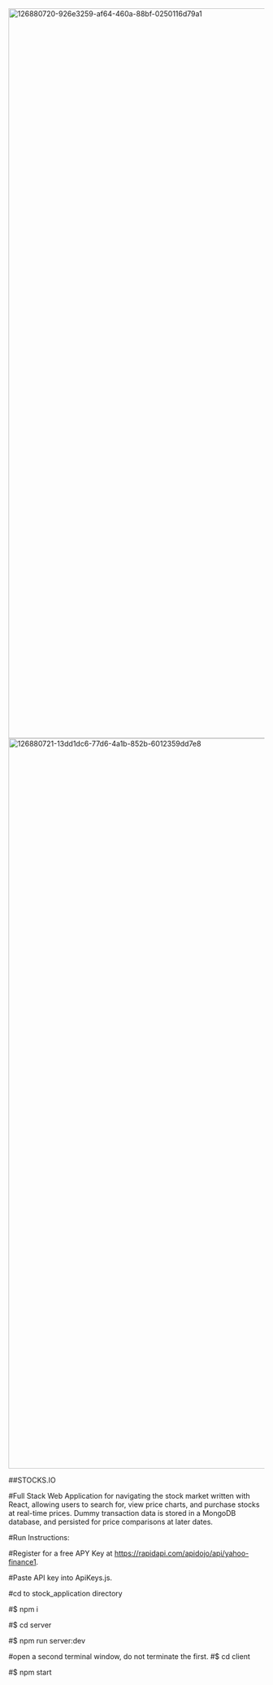 <img width="1436" alt="126880720-926e3259-af64-460a-88bf-0250116d79a1" src="https://user-images.githubusercontent.com/82512601/126985304-b6f62b13-7ec1-4ecb-9168-d8b36f5b65d4.png">
<img width="1437" alt="126880721-13dd1dc6-77d6-4a1b-852b-6012359dd7e8" src="https://user-images.githubusercontent.com/82512601/126985313-ddcfca79-9fed-4471-920f-157c69889b3c.png">

##STOCKS.IO

#Full Stack Web Application for navigating the stock market written with React, allowing users to search for, view price charts, and purchase stocks at real-time prices. Dummy transaction data is stored in a MongoDB database, and persisted for price comparisons at later dates.

#Run Instructions:

#Register for a free APY Key at https://rapidapi.com/apidojo/api/yahoo-finance1.

#Paste API key into ApiKeys.js.

#cd to stock_application directory

#$ npm i

#$ cd server

#$ npm run server:dev

#open a second terminal window, do not terminate the first.
#$ cd client

#$ npm start
